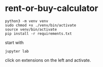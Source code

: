 # rent-or-buy-calculator

```
python3 -m venv venv
sudo chmod +x ./venv/bin/activate 
source venv/bin/activate
pip install -r requirements.txt
```

start with 
```
jupyter lab
```

click on extensions on the left and activate.